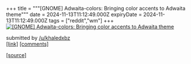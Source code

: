 +++
title = """[GNOME] Adwaita-colors: Bringing color accents to Adwaita theme"""
date = 2024-11-13T11:12:49.000Z
expiryDate = 2024-11-13T11:12:49.000Z
tags = ["reddit","wm"]
+++
[![[GNOME] Adwaita-colors: Bringing color accents to Adwaita theme](https://preview.redd.it/m3ra4lbbjn0e1.png?width=640&crop=smart&auto=webp&s=65fdc6d323a39afbe2779bab19f683abef6f1356 "[GNOME] Adwaita-colors: Bringing color accents to Adwaita theme")](https://www.reddit.com/r/unixporn/comments/1gqajue/gnome_adwaitacolors_bringing_color_accents_to/)

submitted by [/u/khaledxbz](https://www.reddit.com/user/khaledxbz)  
[\[link\]](https://i.redd.it/m3ra4lbbjn0e1.png) [\[comments\]](https://www.reddit.com/r/unixporn/comments/1gqajue/gnome_adwaitacolors_bringing_color_accents_to/)

[[source]](https://www.reddit.com/r/unixporn/comments/1gqajue/gnome_adwaitacolors_bringing_color_accents_to/)
